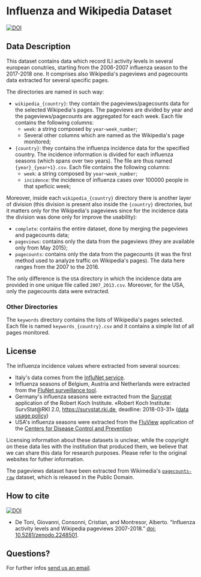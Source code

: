 # Influenza and Wikipedia Dataset

[![DOI](https://zenodo.org/badge/161251223.svg)](https://zenodo.org/badge/latestdoi/161251223)

## Data Description

This dataset contains data which record ILI activity levels in several european conutries, starting from the 2006-2007 influenza season to the 2017-2018 one. It comprises also Wikipedia's pageviews and pagecounts data extracted for several
specific pages.

The directories are named in such way:

   * `wikipedia_{country}`: they contain the pageviews/pagecounts data for the selected Wikipedia's pages. The pageviews are divided by year and the pageviews/pagecounts are aggregated for each week. Each file contains the following columns:
      * `week`: a string composed by `year`-`week_number`;
      * Several other columns which are named as the Wikipedia's page monitored;
   * `{country}`: they contains the influenza incidence data for the specified country. The incidence information is divided for each influenza seasons (which spans over two years). The file are thus named `{year}_{year+1}.csv`.
   Each file contains the following columns:
      * `week`: a string composed by `year`-`week_number`;
      * `incidence`: the incidence of influenza cases over 100000 people in that speficic week;

Moreover, inside each `wikipedia_{country}` directory there is another layer of division (this division is present also inside the `{country}` directories, but it matters only for the Wikipedia's pageviews since for the incidence data the division was done only for improve the usability):

   * `complete`: contains the entire dataset, done by merging the pageviews and pagecounts data;
   * `pageviews`: contains only the data from the pageviews (they are available only from May 2015);
   * `pagecounts`: contains only the data from the pagecounts (it was the first method used to analyze traffic on
        Wikipedia's pages). The data here ranges from the 2007 to the 2016.

The only difference is the `USA` directory in which the incidence data are provided in one unique
file called `2007_2013.csv`. Moreover, for the USA, only the pagecounts data were extracted.

### Other Directories

The `keywords` directory contains the lists of Wikipedia's pages selected.
Each file is named `keywords_{country}.csv` and it contains a simple list of all pages monitored.

## License

The influenza incidence values where extracted from several sources:

  - Italy's data comes from the [InfluNet service](https://old.iss.it/site/RMI/influnet/Default.aspx).
  - Influenza seasons of Belgium, Austria and Netherlands were extracted from the [FluNet surveillance tool](https://extranet.who.int/sree/Reports?op=vs&path=/WHO_HQ_Reports/G5/PROD/EXT/Influenza%20Surveillance+Report+by+Country).
  - Germany's influenza seasons were extracted from the [Survstat](https://survstat.rki.de/Content/Query/Create.aspx) application of the Robert Koch Institute. «Robert Koch Institute: SurvStat@RKI 2.0, https://survstat.rki.de, deadline: 2018-03-31» ([data usage policy](https://survstat.rki.de/Content/Instruction/DataUsage.aspx))
  - USA's influenza seasons were extracted from the [FluView](https://gis.cdc.gov/grasp/fluview/fluportaldashboard.html) application of the [Centers for Disease Control and Prevention](https://www.cdc.gov/)

Licensing information about these datasets is unclear, while the copyright on these data lies with the institution that produced them, we believe that we can share this data for research purposes. Please refer to the original websites for futher information.

The pageviews dataset have been extracted from Wikimedia's [`pagecounts-raw`](https://dumps.wikimedia.org/other/pagecounts-raw/) dataset, which is released in the Public Domain.

## How to cite


[![DOI](https://zenodo.org/badge/161251223.svg)](https://zenodo.org/badge/latestdoi/161251223)

* De Toni, Giovanni, Consonni, Cristian, and Montresor, Alberto. “Influenza activity levels and Wikipedia pageviews 2007-2018.” [doi: 10.5281/zenodo.2248501](https://doi.org/10.5281/zenodo.2248501).

## Questions?

For further infos [send us an email](mailto:giovanni.det@gmail.com,cristian.consonni@unitn.it).
